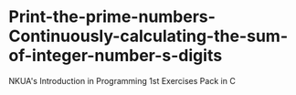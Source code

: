 # Print-the-prime-numbers-Continuously-calculating-the-sum-of-integer-number-s-digits
NKUA's Introduction in Programming 1st Exercises Pack in C
